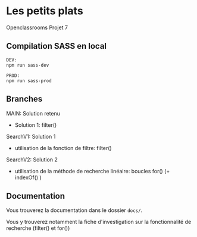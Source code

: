 # Les petits plats

Openclassrooms Projet 7

## Compilation SASS en local

```
DEV:
npm run sass-dev

PROD:
npm run sass-prod
```

## Branches

MAIN: Solution retenu
- Solution 1: filter()

SearchV1: Solution 1
- utilisation de la fonction de filtre: filter()

SearchV2: Solution 2
- utilisation de la méthode de recherche linéaire: boucles for() (+ indexOf() )

## Documentation

Vous trouverez la documentation dans le dossier `docs/`.

Vous y trouverez notamment la fiche d'investigation sur la fonctionnalité de recherche (filter() et for())
